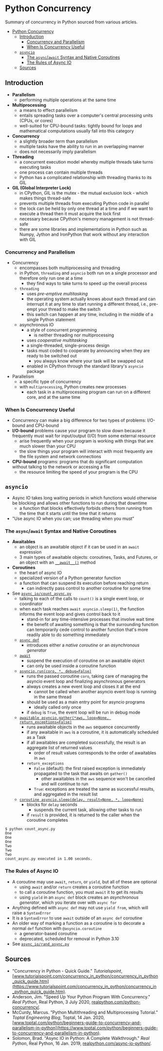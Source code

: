 # Python Concurrency

Summary of concurrency in Python sourced from various articles.

- [Python Concurrency](#python-concurrency)
  - [Introduction](#introduction)
    - [Concurrency and Parallelism](#concurrency-and-parallelism)
    - [When Is Concurrency Useful](#when-is-concurrency-useful)
  - [`asyncio`](#asyncio)
    - [The `async`/`await` Syntax and Native Coroutines](#the-asyncawait-syntax-and-native-coroutines)
    - [The Rules of Async IO](#the-rules-of-async-io)
  - [Sources](#sources)

## Introduction

- **Parallelism**
  - performing multiple operations at the same time
- **Multiprocessing**
  - a means to effect parallelism
  - entails spreading tasks over a computer's central processing units (CPUs, or cores)
  - well-suited for CPU-bound tasks: tightly bound for loops and mathematical computations usually fall into this category
- **Concurrency**
  - a slightly broader term than parallelism
  - multiple tasks have the ability to run in an overlapping manner
  - does not necessarily imply parallelism
- **Threading**
  - a concurrent execution model whereby multiple threads take turns executing tasks
  - one process can contain multiple threads
  - Python has a complicated relationship with threading thanks to its GIL
- **GIL (Global Interpreter Lock)**
  - in CPython, GIL is the mutex - the mutual exclusion lock - which makes things thread-safe
  - prevents multiple threads from executing Python code in parallel
  - the lock can be held by only one thread at a time and if we want to execute a thread then it must acquire the lock first
  - necessary because CPython's memory management is not thread-safe
  - there are some libraries and implementations in Python such as Numpy, Jython and IronPython that work without any interaction with GIL

### Concurrency and Parallelism

- Concurrency
  - encompasses both multiprocessing and threading
  - in Python, `threading` and `asyncio` both run on a single processor and therefore only run one at a time
    - they find ways to take turns to speed up the overall process
  - `threading`
    - uses _pre-emptive multitasking_
    - the operating system actually knows about each thread and can interrupt it at any time to start running a different thread, i.e., pre-empt your thread to make the switch
    - this switch can happen at any time, including in the middle of a single Python statement
  - asynchronous IO
    - a style of concurrent programming
      - is neither threading nor multiprocessing
    - uses _cooperative multitasking_
    - a single-threaded, single-process design
    - tasks must coded to cooperate by announcing when they are ready to be switched out
      - you always know where your task will be swapped out
    - enabled in CPython through the standard library's `asyncio` package
- Parallelism
  - a specific type of concurrency
  - with `multiprocessing`, Python creates new processes
    - each task in a multiprocessing program can run on a different core, and at the same time

### When Is Concurrency Useful

- Concurrency can make a big difference for two types of problems: I/O-bound and CPU-bound
- **I/O-bound** problems cause your program to slow down because it frequently must wait for input/output (I/O) from some external resource
  - arise frequently when your program is working with things that are much slower than your CPU
  - the slow things your program will interact with most frequently are the file system and network connections
- **CPU-bound** programs: programs that do significant computation without talking to the network or accessing a file
  - the resource limiting the speed of your program is the CPU

## `asyncio`

- Async IO takes long waiting periods in which functions would otherwise be blocking and allows other functions to run during that downtime
  - a function that blocks effectively forbids others from running from the time that it starts until the time that it returns
- "Use async IO when you can; use threading when you must"

### The `async`/`await` Syntax and Native Coroutines

- **Awaitables**
  - an object is an awaitable object if it can be used in an `await` expression
  - 3 main types of awaitable objects: coroutines, Tasks, and Futures, or an object with an [`__await__()`](https://docs.python.org/3/reference/datamodel.html#object.__await__) method
- **Coroutines**
  - the heart of async IO
  - specialized version of a Python generator function
  - a function that can suspend its execution before reaching return
    - can indirectly pass control to another coroutine for some time
- See [`async_io/count_async.py`](src/async_io/count_async.py)
  - talking to each of the calls to `count()` is a single event loop, or coordinator
  - when each task reaches `await asyncio.sleep(1)`, the function informs the event loop and gives control back to it
    - stand-in for any time-intensive processes that involve wait time
    - the benefit of awaiting something is that the surrounding function can temporarily cede control to another function that's more readily able to do something immediately
  - [`async def`](https://docs.python.org/3/reference/compound_stmts.html#coroutine-function-definition)
    - introduces either a _native coroutine_ or an _asynchronous generator_
  - [`await`](https://docs.python.org/3/reference/expressions.html#await-expression)
    - suspend the execution of coroutine on an awaitable object
    - can only be used inside a coroutine function
  - [`asyncio.run(coro, *, debug=False)`](https://docs.python.org/3/library/asyncio-task.html#asyncio.run)
    - runs the passed coroutine `coro`, taking care of managing the asyncio event loop and finalizing asynchronous generators
    - always creates a new event loop and closes it at the end
      - cannot be called when another asyncio event loop is running in the same thread
    - should be used as a main entry point for asyncio programs
      - ideally called only once
    - if `debug` is `True`, the event loop will be run in debug mode
  - [`awaitable asyncio.gather(*aws, loop=None, return_exceptions=False)`](https://docs.python.org/3/library/asyncio-task.html#asyncio.gather)
    - runs awaitable objects in the `aws` sequence concurrently
    - if any awaitable in `aws` is a coroutine, it is automatically scheduled as a Task
    - if all awaitables are completed successfully, the result is an aggregate list of returned values
      - order of result values corresponds to the order of awaitables in `aws`
    - `return_exceptions`
      - `False` (default): the first raised exception is immediately propagated to the task that awaits on `gather()`
        - other awaitables in the `aws` sequence won't be cancelled and will continue to run
      - `True`: exceptions are treated the same as successful results, and aggregated in the result list
  - [`coroutine asyncio.sleep(delay, result=None, *, loop=None)`](https://docs.python.org/3/library/asyncio-task.html#asyncio.sleep)
    - blocks for `delay` seconds
      - suspends the current task, allowing other tasks to run
    - if `result` is provided, it is returned to the caller when the coroutine completes

```console
$ python count_async.py
One
One
One
Two
Two
Two
count_async.py executed in 1.00 seconds.
```

### The Rules of Async IO

- A coroutine may use `await`, `return`, or `yield`, but all of these are optional
  - using `await` and/or `return` creates a coroutine function
  - to call a coroutine function, you must `await` it to get its results
  - using `yield` in an `async def` block creates an _asynchronous generator_, which you iterate over with `async for`
- Anything defined with `async def` may not use `yield from`, which will raise a `SyntaxError`
- It is a `SyntaxError` to use `await` outside of an `async def` coroutine
- An older way of marking a function as a coroutine is to decorate a normal `def` function with `@asyncio.coroutine`
  - a generator-based coroutine
  - deprecated, scheduled for removal in Python 3.10
- See [`async_io/rand_async.py`](src/async_io/rand_async.py)

## Sources

- "Concurrency in Python - Quick Guide." _Tutorialspoint_, [www.tutorialspoint.com/concurrency_in_python/concurrency_in_python_quick_guide.htm](https://www.tutorialspoint.com/concurrency_in_python/concurrency_in_python_quick_guide.htm).
- Anderson, Jim. "Speed Up Your Python Program With Concurrency." _Real Python_, Real Python, 3 July 2020, [realpython.com/python-concurrency/](https://realpython.com/python-concurrency/).
- McCurdy, Marcus. "Python Multithreading and Multiprocessing Tutorial." _Toptal Engineering Blog_, Toptal, 14 Jan. 2020, [www.toptal.com/python/beginners-guide-to-concurrency-and-parallelism-in-python](https://www.toptal.com/python/beginners-guide-to-concurrency-and-parallelism-in-python).
- Solomon, Brad. "Async IO in Python: A Complete Walkthrough." _Real Python_, Real Python, 16 Jan. 2019, [realpython.com/async-io-python/](https://realpython.com/async-io-python/).
